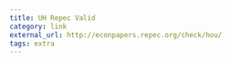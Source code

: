 ```yaml
---
title: UH Repec Valid
category: link
external_url: http://econpapers.repec.org/check/hou/
tags: extra
---
```

